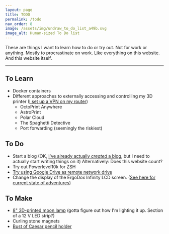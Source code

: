```yaml
---
layout: page
title: TODO
permalink: /todo
nav_order: 8
image: /assets/img/undraw_to_do_list_a49b.svg
image_alt: Human-sized To Do list
---
```


These are things I want to learn how to do or try out. Not for work or anything. Mostly to procrastinate on work. Like everything on this website. And this website itself.

---

## To Learn

- Docker containers
- Different approaches to externally accessing and controlling my 3D printer ([I set up a VPN on my router](/projects/power-pi#vpn))
  - OctoPrint Anywhere
  - AstroPrint
  - Polar Cloud
  - The Spaghetti Detective
  - Port forwarding (seemingly the riskiest)

## To Do

- Start a blog (OK, [I've already actually *created* a blog](https://blog.juliaebert.com), but I need to actually start writing things on it)
  Alternatively: Does this website count?
- Try out Powerlevel10k for ZSH
- [Try using Google Drive as remote network drive](https://www.omgubuntu.co.uk/2016/08/use-google-drive-ubuntu-16-04-linux-desktops)
- Change the display of the ErgoDox Infinity LCD screen. ([See here for current state of adventures](/projects/infinity-ergodox))

## To Make

- [8" 3D-printed moon lamp](https://www.thingiverse.com/thing:3242080) (gotta figure out how I'm lighting it up. Section of a 12 V LED strip?)
- Curling stone magnets
- [Bust of Caesar pencil holder](https://www.thingiverse.com/thing:2536988)